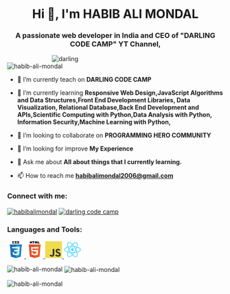 <h1 align="center">Hi 👋, I'm HABIB ALI MONDAL</h1>
<h3 align="center">A passionate web developer in India and CEO of "DARLING CODE CAMP" YT Channel,</h3>

<img align="right" alt="darling" width="400" src="https://user-images.githubusercontent.com/55389276/140866485-8fb1c876-9a8f-4d6a-98dc-08c4981eaf70.gif"> 

<p align="left"> <img src="https://komarev.com/ghpvc/?username=habib-ali-mondal&label=Profile%20views&color=0e75b6&style=flat" alt="habib-ali-mondal" /> </p>

- 🔭 I’m currently teach on **DARLING CODE CAMP**

- 🌱 I’m currently learning **Responsive Web Design,JavaScript Algorithms and Data Structures,Front End Development Libraries, Data Visualization, Relational Database,Back End Development and APIs,Scientific Computing with Python,Data Analysis with Python, Information Security,Machine Learning with Python,**

- 👯 I’m looking to collaborate on **PROGRAMMING HERO COMMUNITY**

- 🤝 I’m looking for improve **My Experience**

- 💬 Ask me about **All about things that I currently learning.**

- 📫 How to reach me **habibalimondal2006@gmail.com**

<h3 align="left">Connect with me:</h3>
<p align="left">
<a href="https://linkedin.com/in/habibalimondal" target="blank"><img align="center" src="https://raw.githubusercontent.com/rahuldkjain/github-profile-readme-generator/master/src/images/icons/Social/linked-in-alt.svg" alt="habibalimondal" height="30" width="40" /></a>
<a href="https://www.youtube.com/c/darling code camp" target="blank"><img align="center" src="https://raw.githubusercontent.com/rahuldkjain/github-profile-readme-generator/master/src/images/icons/Social/youtube.svg" alt="darling code camp" height="30" width="40" /></a>
</p>

<h3 align="left">Languages and Tools:</h3>
<p align="left"> <a href="https://www.w3schools.com/css/" target="_blank" rel="noreferrer"> <img src="https://raw.githubusercontent.com/devicons/devicon/master/icons/css3/css3-original-wordmark.svg" alt="css3" width="40" height="40"/> </a> <a href="https://www.w3.org/html/" target="_blank" rel="noreferrer"> <img src="https://raw.githubusercontent.com/devicons/devicon/master/icons/html5/html5-original-wordmark.svg" alt="html5" width="40" height="40"/> </a> <a href="https://developer.mozilla.org/en-US/docs/Web/JavaScript" target="_blank" rel="noreferrer"> <img src="https://raw.githubusercontent.com/devicons/devicon/master/icons/javascript/javascript-original.svg" alt="javascript" width="40" height="40"/> </a><a href="https://developer.mozilla.org/en-US/docs/Web/React" target="_blank" rel="noreferrer"> <img src="https://raw.githubusercontent.com/devicons/devicon/master/icons/react/react-original.svg" alt="react" width="40" height="40"/> </a></p>

<p><img align="left" src="https://github-readme-stats.vercel.app/api/top-langs?username=habib-ali-mondal&show_icons=true&locale=en&layout=compact" alt="habib-ali-mondal" /></p>

<p>&nbsp;<img align="center" src="https://github-readme-stats.vercel.app/api?username=habib-ali-mondal&show_icons=true&locale=en" alt="habib-ali-mondal" /></p>

<p><img align="center" src="https://github-readme-streak-stats.herokuapp.com/?user=habib-ali-mondal&" alt="habib-ali-mondal" /></p>
